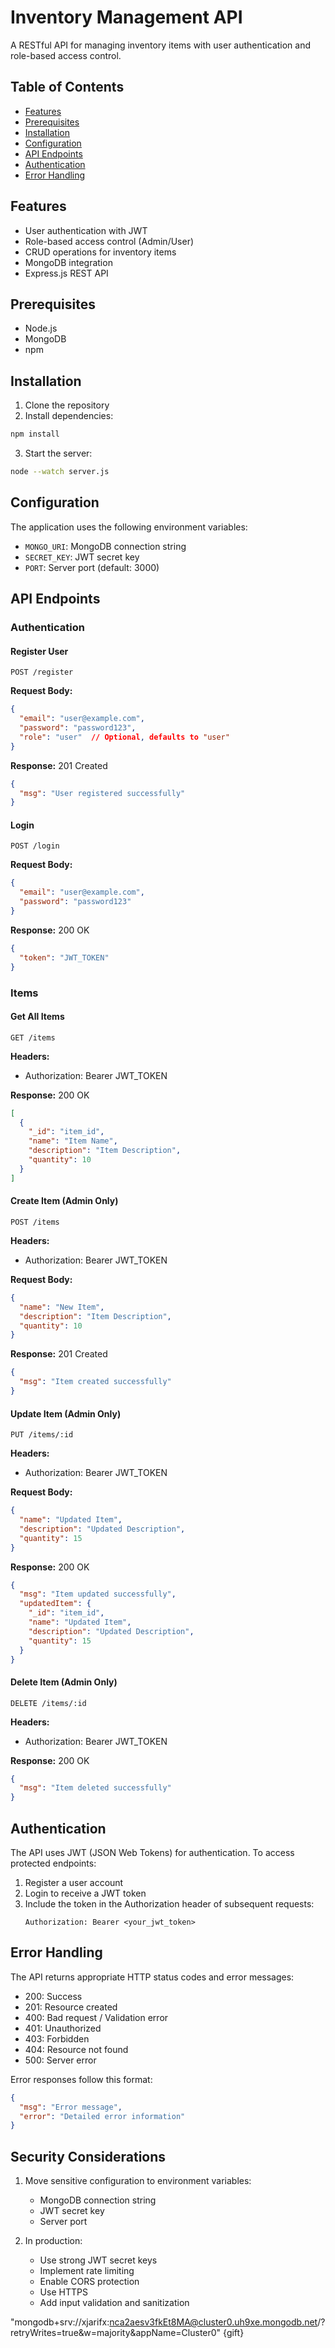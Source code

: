# Inventory Management API

A RESTful API for managing inventory items with user authentication and role-based access control.

## Table of Contents
- [Features](#features)
- [Prerequisites](#prerequisites)
- [Installation](#installation)
- [Configuration](#configuration)
- [API Endpoints](#api-endpoints)
- [Authentication](#authentication)
- [Error Handling](#error-handling)

## Features
- User authentication with JWT
- Role-based access control (Admin/User)
- CRUD operations for inventory items
- MongoDB integration
- Express.js REST API

## Prerequisites
- Node.js
- MongoDB
- npm

## Installation
1. Clone the repository
2. Install dependencies:
```bash
npm install
```
3. Start the server:
```bash
node --watch server.js
```

## Configuration
The application uses the following environment variables:
- `MONGO_URI`: MongoDB connection string
- `SECRET_KEY`: JWT secret key
- `PORT`: Server port (default: 3000)

## API Endpoints

### Authentication

#### Register User
```
POST /register
```
**Request Body:**
```json
{
  "email": "user@example.com",
  "password": "password123",
  "role": "user"  // Optional, defaults to "user"
}
```
**Response:** 201 Created
```json
{
  "msg": "User registered successfully"
}
```

#### Login
```
POST /login
```
**Request Body:**
```json
{
  "email": "user@example.com",
  "password": "password123"
}
```
**Response:** 200 OK
```json
{
  "token": "JWT_TOKEN"
}
```

### Items

#### Get All Items
```
GET /items
```
**Headers:**
- Authorization: Bearer JWT_TOKEN

**Response:** 200 OK
```json
[
  {
    "_id": "item_id",
    "name": "Item Name",
    "description": "Item Description",
    "quantity": 10
  }
]
```

#### Create Item (Admin Only)
```
POST /items
```
**Headers:**
- Authorization: Bearer JWT_TOKEN

**Request Body:**
```json
{
  "name": "New Item",
  "description": "Item Description",
  "quantity": 10
}
```
**Response:** 201 Created
```json
{
  "msg": "Item created successfully"
}
```

#### Update Item (Admin Only)
```
PUT /items/:id
```
**Headers:**
- Authorization: Bearer JWT_TOKEN

**Request Body:**
```json
{
  "name": "Updated Item",
  "description": "Updated Description",
  "quantity": 15
}
```
**Response:** 200 OK
```json
{
  "msg": "Item updated successfully",
  "updatedItem": {
    "_id": "item_id",
    "name": "Updated Item",
    "description": "Updated Description",
    "quantity": 15
  }
}
```

#### Delete Item (Admin Only)
```
DELETE /items/:id
```
**Headers:**
- Authorization: Bearer JWT_TOKEN

**Response:** 200 OK
```json
{
  "msg": "Item deleted successfully"
}
```

## Authentication
The API uses JWT (JSON Web Tokens) for authentication. To access protected endpoints:
1. Register a user account
2. Login to receive a JWT token
3. Include the token in the Authorization header of subsequent requests:
   ```
   Authorization: Bearer <your_jwt_token>
   ```

## Error Handling

The API returns appropriate HTTP status codes and error messages:

- 200: Success
- 201: Resource created
- 400: Bad request / Validation error
- 401: Unauthorized
- 403: Forbidden
- 404: Resource not found
- 500: Server error

Error responses follow this format:
```json
{
  "msg": "Error message",
  "error": "Detailed error information"
}
```

## Security Considerations

1. Move sensitive configuration to environment variables:
   - MongoDB connection string
   - JWT secret key
   - Server port

2. In production:
   - Use strong JWT secret keys
   - Implement rate limiting
   - Enable CORS protection
   - Use HTTPS
   - Add input validation and sanitization


"mongodb+srv://xjarifx:nca2aesv3fkEt8MA@cluster0.uh9xe.mongodb.net/?retryWrites=true&w=majority&appName=Cluster0" {gift}